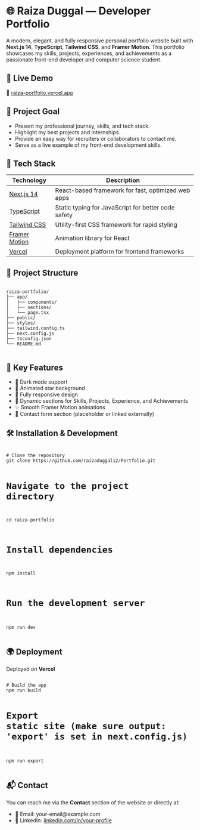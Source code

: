 

  <h1>🌐 Raiza Duggal — Developer Portfolio</h1>

  <p>
    A modern, elegant, and fully responsive personal portfolio website built with
    <strong>Next.js 14</strong>, <strong>TypeScript</strong>, <strong>Tailwind CSS</strong>,
    and <strong>Framer Motion</strong>.
    This portfolio showcases my skills, projects, experiences, and achievements as a passionate front-end developer and computer science student.
  </p>

  <h2>🚀 Live Demo</h2>
  <p>
    🔗 <a href="https://portfolio-xi-eight-74.vercel.app/" target="_blank">raiza-portfolio.vercel.app</a>
  </p>

  <h2>🎯 Project Goal</h2>
  <ul>
    <li>Present my professional journey, skills, and tech stack.</li>
    <li>Highlight my best projects and internships.</li>
    <li>Provide an easy way for recruiters or collaborators to contact me.</li>
    <li>Serve as a live example of my front-end development skills.</li>
  </ul>

  <h2>🧰 Tech Stack</h2>
  <table>
    <thead>
      <tr>
        <th>Technology</th>
        <th>Description</th>
      </tr>
    </thead>
    <tbody>
      <tr>
        <td><a href="https://nextjs.org/">Next.js 14</a></td>
        <td>React-based framework for fast, optimized web apps</td>
      </tr>
      <tr>
        <td><a href="https://www.typescriptlang.org/">TypeScript</a></td>
        <td>Static typing for JavaScript for better code safety</td>
      </tr>
      <tr>
        <td><a href="https://tailwindcss.com/">Tailwind CSS</a></td>
        <td>Utility-first CSS framework for rapid styling</td>
      </tr>
      <tr>
        <td><a href="https://www.framer.com/motion/">Framer Motion</a></td>
        <td>Animation library for React</td>
      </tr>
      <tr>
        <td><a href="https://vercel.com/">Vercel</a></td>
        <td>Deployment platform for frontend frameworks</td>
      </tr>
    </tbody>
  </table>

  <h2>📁 Project Structure</h2>
  <pre><code>
raiza-portfolio/
├── app/
│   ├── components/
│   ├── sections/
│   └── page.tsx
├── public/
├── styles/
├── tailwind.config.ts
├── next.config.js
├── tsconfig.json
└── README.md
  </code></pre>

  <h2>📸 Key Features</h2>
  <ul>
    <li>🎨 Dark mode support</li>
    <li>💫 Animated star background</li>
    <li>📱 Fully responsive design</li>
    <li>💼 Dynamic sections for Skills, Projects, Experience, and Achievements</li>
    <li>✨ Smooth Framer Motion animations</li>
    <li>📨 Contact form section (placeholder or linked externally)</li>
  </ul>

  <h2>🛠️ Installation & Development</h2>
  <pre><code>
# Clone the repository
git clone https://github.com/raizaduggal12/Portfolio.git

# Navigate to the project directory
cd raiza-portfolio

# Install dependencies
npm install

# Run the development server
npm run dev
  </code></pre>

  <h2>🌍 Deployment</h2>
  <p>Deployed on <strong>Vercel</strong></p>
  <pre><code>
# Build the app
npm run build

# Export static site (make sure output: 'export' is set in next.config.js)
npm run export
  </code></pre>

  <h2>📬 Contact</h2>
  <p>
    You can reach me via the <strong>Contact</strong> section of the website or directly at:
  </p>
  <ul>
    <li>📧 Email: your-email@example.com</li>
    <li>🔗 LinkedIn: <a href="https://www.linkedin.com/in/raiza-duggal-068740323">linkedin.com/in/your-profile</a></li>
  </ul>

  

</body>
</html>
